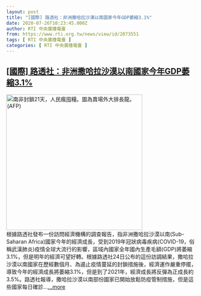 ```yaml
---
layout: post
title: "[國際] 路透社：非洲撒哈拉沙漠以南國家今年GDP萎縮3.1%"
date: 2020-07-26T10:23:45.000Z
author: RTI 中央廣播電臺
from: https://www.rti.org.tw/news/view/id/2073551
tags: [ RTI 中央廣播電臺 ]
categories: [ RTI 中央廣播電臺 ]
---
```

<!--1595759025000-->
[[國際] 路透社：非洲撒哈拉沙漠以南國家今年GDP萎縮3.1%](https://www.rti.org.tw/news/view/id/2073551)
------

<div>
<img src="https://static.rti.org.tw/assets/thumbnails/2020/03/27/9ffce2ec454ed70bd56382ff144e7fb4.jpg" width="360" alt="南非封鎖21天，人民瘋囤糧。圖為賣場外大排長龍。 (AFP)" title="南非封鎖21天，人民瘋囤糧。圖為賣場外大排長龍。 (AFP)"><br>根據路透社發布一份訪問經濟機構的調查報告，指非洲撒哈拉沙漠以南(Sub-Saharan Africa)國家今年的經濟成長，受到2019年冠狀病毒疾病(COVID-19，俗稱武漢肺炎)疫情全球大流行的影響，區域內國家全年國內生產毛額(GDP)將萎縮3.1%，但是明年的經濟可望好轉。根據路透社24日公布的這份訪調結果，撒哈拉沙漠以南國家在歷經數個月、為遏止疫情蔓延的封鎖措施後，經濟運作嚴重停擺，導致今年的經濟成長將萎縮3.1%，但是到了2021年，經濟成長將反彈為正成長約3.5%。路透社報導，撒哈拉沙漠以南部份國家已開始放鬆防疫管制措施，但是這些國家每日確診...<a target="_blank" href="https://www.rti.org.tw/news/view/id/2073551">...more</a>
</div>
